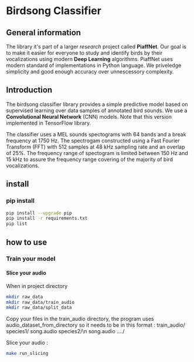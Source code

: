 # Birdsong Classifier

## General information

The library it's part of a larger *research* project called **PiaffNet**. Our goal is to make it easier for everyone to study and identify birds by their vocalizations using modern **Deep Learning** algorithms. PiaffNet uses modern standard of implementations in Python language. We priveledge simplicity and good enough accuracy over unnescessory complexity.

## Introduction

The birdsong classifier library provides a simple predictive model based on supervised learning over data samples of annotated bird sounds. We use a **Convolutional Neural Network** (CNN) models. Note that this version implemented in TensorFlow library.

The classifier uses a MEL sounds spectograms with $64$ bands and a break frequency at $1750$ Hz. The spectrogam constructed using a Fast Fourier Transform (FFT) with $512$ samples at $48$ kHz sampling rate and an overlap of $25$%. The frequency range of spectogram is limited between $150$ Hz and $15$ kHz to assure the frequency range covering of the majority of bird vocalizations.


## install

### pip install

```bash
pip install --upgrade pip
pip install -r requirements.txt
pip list
```

## how to use

### Train your model

#### Slice your audio

When in project directory

```bash
mkdir raw_data
mkdir raw_data/train_audio
mkdir raw_data/split_data
```

Copy your files in the train_audio directory, the program uses audio_dataset_from_directory so it needs to be in this format :
train_audio/
    species1/
      song.audio
    species2/\n
      song.audio
    ..../

Slice your audio :

```bash
make run_slicing
```

